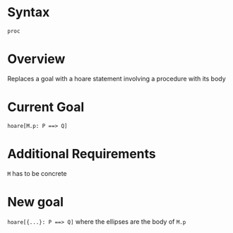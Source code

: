 # Syntax
`proc`
# Overview
Replaces a goal with a hoare statement involving a procedure with its body
# Current Goal
`hoare[M.p: P ==> Q]`
# Additional Requirements
`M` has to be concrete
# New goal
`hoare[{...}: P ==> Q]` where the ellipses are the body of `M.p`
